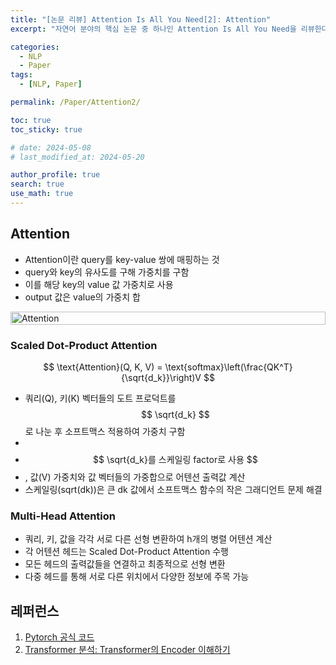```yaml
---
title: "[논문 리뷰] Attention Is All You Need[2]: Attention"
excerpt: "자연어 분야의 핵심 논문 중 하나인 Attention Is All You Need을 리뷰한다. 어텐션 알고리즘과 모델 아키택처를 그림과 코드를 통해 이해하고, 병렬성 관점에서 살펴본다." # 주요 내용

categories:
  - NLP
  - Paper
tags:
  - [NLP, Paper]

permalink: /Paper/Attention2/

toc: true
toc_sticky: true

# date: 2024-05-08
# last_modified_at: 2024-05-20

author_profile: true
search: true
use_math: true
---
```


## Attention

- Attention이란 query를 key-value 쌍에 매핑하는 것
- query와 key의 유사도를 구해 가중치를 구함
- 이를 해당 key의 value 값 가중치로 사용
- output 값은 value의 가중치 합

<div style="display: flex; justify-content: space-around;">
    <img src="{{site.url}}/assets/images/posts_img/2024-05-20-1/SelfAttention.png" alt="Attention" style="width: 100%;"/>
</div>

### Scaled Dot-Product Attention
<div align="center">
$$ \text{Attention}(Q, K, V) = \text{softmax}\left(\frac{QK^T}{\sqrt{d_k}}\right)V $$
</div>

- 쿼리(Q), 키(K) 벡터들의 도트 프로덕트를 $$ \sqrt{d_k} $$로 나눈 후 소프트맥스 적용하여 가중치 구함
-
- $$ \sqrt{d_k}를 스케일링 factor로 사용  $$
- , 값(V)  가중치와 값 벡터들의 가중합으로 어텐션 출력값 계산
- 스케일링(sqrt(dk))은 큰 dk 값에서 소프트맥스 함수의 작은 그래디언트 문제 해결

### Multi-Head Attention

- 쿼리, 키, 값을 각각 서로 다른 선형 변환하여 h개의 병렬 어텐션 계산
- 각 어텐션 헤드는 Scaled Dot-Product Attention 수행
- 모든 헤드의 출력값들을 연결하고 최종적으로 선형 변환
- 다중 헤드를 통해 서로 다른 위치에서 다양한 정보에 주목 가능 

## 레퍼런스

1. [Pytorch 공식 코드](https://pytorch.org/docs/stable/_modules/torch/nn/modules/transformer.html#Transformer) 
2. [Transformer 분석: Transformer의 Encoder 이해하기](https://moon-walker.medium.com/transformer-%EB%B6%84%EC%84%9D-2-transformer%EC%9D%98-encoder-%EC%9D%B4%ED%95%B4%ED%95%98%EA%B8%B0-1edecc2ad5d4)